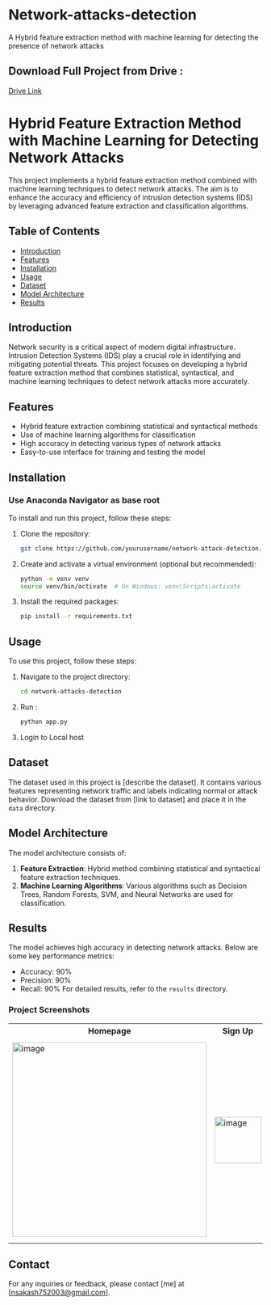 # Network-attacks-detection
A Hybrid feature extraction method with machine learning for detecting the presence of network attacks
## Download  Full Project from Drive : 
  [Drive Link](https://drive.google.com/file/d/1d-sghZatmiovD6EEFwQlZFgbir_dq4CX/view?usp=sharing)
# Hybrid Feature Extraction Method with Machine Learning for Detecting Network Attacks

This project implements a hybrid feature extraction method combined with machine learning techniques to detect network attacks. The aim is to enhance the accuracy and efficiency of intrusion detection systems (IDS) by leveraging advanced feature extraction and classification algorithms.

## Table of Contents

- [Introduction](#introduction)
- [Features](#features)
- [Installation](#installation)
- [Usage](#usage)
- [Dataset](#dataset)
- [Model Architecture](#model-architecture)
- [Results](#results)
  
## Introduction

Network security is a critical aspect of modern digital infrastructure. Intrusion Detection Systems (IDS) play a crucial role in identifying and mitigating potential threats. This project focuses on developing a hybrid feature extraction method that combines statistical, syntactical, and machine learning techniques to detect network attacks more accurately.

## Features

- Hybrid feature extraction combining statistical and syntactical methods
- Use of machine learning algorithms for classification
- High accuracy in detecting various types of network attacks
- Easy-to-use interface for training and testing the model

## Installation
### Use Anaconda Navigator as base root
To install and run this project, follow these steps:

1. Clone the repository:
    ```sh
    git clone https://github.com/yourusername/network-attack-detection.git
    ```

2. Create and activate a virtual environment (optional but recommended):
    ```sh
    python -m venv venv
    source venv/bin/activate  # On Windows: venv\Scripts\activate
    ```

3. Install the required packages:
    ```sh
    pip install -r requirements.txt
    ```
    

## Usage

To use this project, follow these steps:

1. Navigate to the project directory:
    ```sh
    cd network-attacks-detection
    ```
2. Run :
   ```bash
   python app.py
   ```
3. Login to Local host 

## Dataset

The dataset used in this project is [describe the dataset]. It contains various features representing network traffic and labels indicating normal or attack behavior. Download the dataset from [link to dataset] and place it in the `data` directory.

## Model Architecture

The model architecture consists of:

1. **Feature Extraction**: Hybrid method combining statistical and syntactical feature extraction techniques.
2. **Machine Learning Algorithms**: Various algorithms such as Decision Trees, Random Forests, SVM, and Neural Networks are used for classification.

## Results

The model achieves high accuracy in detecting network attacks. Below are some key performance metrics:

- Accuracy: 90%
- Precision: 90%
- Recall: 90%
For detailed results, refer to the `results` directory.

### Project Screenshots
   <table>
     <tr>
       <th>Homepage</th>
       <th>Sign Up</th>
       <th>Prediction</th>
       <th>Results</th>
     </tr>
     <tr>
       <td><img width="385" alt="image" src="https://github.com/user-attachments/assets/fad66726-8c99-4015-a917-580e0a37a60e"></td>
       <td><img width="92" alt="image" src="https://github.com/user-attachments/assets/5a4af279-e6bd-4d06-bb2f-473769c24a8f"></td>
       <td><img width="400" alt="image" src="https://github.com/user-attachments/assets/3f15b673-413d-47e7-b759-2086889dd15f"></td>
       <td><img width="392" alt="image" src="https://github.com/user-attachments/assets/06d54568-f392-403b-b24f-07d16dbf57f3"></td>
     </tr>
   </table>

## Contact

For any inquiries or feedback, please contact [me] at [nsakash752003@gmail.com].

